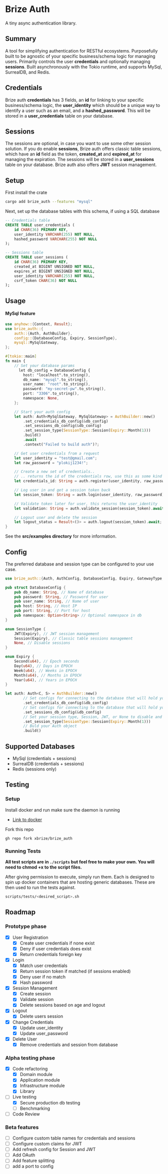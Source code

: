 # Brize Auth

A tiny async authentication library.

## Summary

A tool for simplifying authentication for RESTful ecosystems. Purposefully built to be agnostic of your specific business/schema logic for managing users. Primarily controls the user **credentials** and optionally managing **sessions**. Built asynchronously with the Tokio runtime, and supports MySql, SurrealDB, and Redis.

## Credentials

Brize auth **credentials** has 3 fields, an **id** for linking to your specific business/schema logic, the **user_identity** which should be a unique way to identify a user such as an email, and a **hashed_password**. This will be stored in a **user_credentials** table on your database.

## Sessions

The sessions are optional, in case you want to use some other session solution. If you do enable **sessions**, Brize auth offers classic table sessions, which have an **id** field as the token, **created_at** and **expired_at** for managing the expiration. The sessions will be stored in a **user_sessions** table on your database. Brize auth also offers **JWT** session management.

## Setup

First install the crate

```bash
cargo add brize_auth --features "mysql"
```

Next, set up the database tables with this schema, if using a SQL database

```sql
-- Credentials table
CREATE TABLE user_credentials (
    id CHAR(36) PRIMARY KEY,
    user_identity VARCHAR(255) NOT NULL,
    hashed_password VARCHAR(255) NOT NULL
);

-- Sessions table
CREATE TABLE user_sessions (
    id CHAR(36) PRIMARY KEY,
    created_at BIGINT UNSIGNED NOT NULL,
    expires_at BIGINT UNSIGNED NOT NULL,
    user_identity VARCHAR(255) NOT NULL,
    csrf_token CHAR(36) NOT NULL
);
```

## Usage

#### MySql feature

```rust
use anyhow::{Context, Result};
use brize_auth::{
    auth::{Auth, AuthBuilder},
    config::{DatabaseConfig, Expiry, SessionType},
    mysql::MySqlGateway,
};

#[tokio::main]
fn main {
    // Set your database params
      let db_config = DatabaseConfig {
        host: "localhost".to_string(),
        db_name: "mysql".to_string(),
        user_name: "root".to_string(),
        password: "my-secret-pw".to_string(),
        port: "3306".to_string(),
        namespace: None,
    };

    // Start your auth config
    let auth: Auth<MySqlGateway, MySqlGateway> = AuthBuilder::new()
        .set_credentials_db_config(&db_config)
        .set_sessions_db_config(&db_config)
        .set_session_type(SessionType::Session(Expiry::Month(1)))
        .build()
        .await
        .context("Failed to build auth")?;

    // Get user credentials from a request
    let user_identity = "test@gmail.com";
    let raw_password = "plokij1234!";

    // Create a new set of credentials..
    // .. returns the id of the credentials row, use this as some kind of reference key on YOUR user table
    let credentials_id: String = auth.register(user_identity, raw_password).await?;

    // Log user in and get a session token back
    let session_token: String = auth.login(user_identity, raw_password).await?;

    // Validate token later for user, this returns the user_identity
    let validation: String = auth.validate_session(session_token).await?;

    // Logout user and delete the session
    let logout_status = Result<()> = auth.logout(session_token).await;
}
```

See the **src/examples directory** for more information.

## Config

The preferred database and session type can be configured to your use case.

```rust
use brize_auth::{Auth, AuthConfig, DatabaseConfig, Expiry, GatewayType, SessionType};

pub struct DatabaseConfig {
    pub db_name: String, // Name of database
    pub password: String, // Password for user
    pub user_name: String, // Name of user
    pub host: String, // Host IP
    pub port: String, // Port for host
    pub namespace: Option<String> // Optional namespace in db
}

enum SessionType {
    JWT(Expiry), // JWT session management
    Session(Expiry), // Classic table sessions management
    None, // Disable sessions
}

enum Expiry {
    Second(u64), // Epoch seconds
    Day(u64), // Days in EPOCH
    Week(u64), // Weeks in EPOCH
    Month(u64), // Months in EPOCH
    Year(u64), // Years in EPOCH
}

let auth: Auth<C, S> = AuthBuilder::new()
        // Set configs for connecting to the database that will hold your credentials table
        .set_credentials_db_config(&db_config)
        // Set configs for connecting to the database that will hold your sessions table
        .set_sessions_db_config(&db_config)
        // Set your session type, Session, JWT, or None to disable and the duration
        .set_session_type(SessionType::Session(Expiry::Month(1)))
        // Buld your Auth object
        .build()
```

## Supported Databases

- MySql (credentials + sessions)
- SurrealDB (credentials + sessions)
- Redis (sessions only)

## Testing

### Setup

Install docker and run make sure the daemon is running

- [Link to docker](https://docs.docker.com/engine/install/)

Fork this repo

```cli
gh repo fork xbrize/brize_auth
```

### Running Tests

**All test scripts are in `./scripts` but feel free to make your own. You will need to chmod +x to the script files.**

After giving permission to execute, simply run them. Each is designed to spin up docker containers that are hosting generic databases. These are then used to run the tests against.

```bash
scripts/tests/<desired_script>.sh
```

## Roadmap

### Prototype phase

- [x] User Registration
  - [x] Create user credentials if none exist
  - [x] Deny if user credentials does exist
  - [x] Return credentials foreign key
- [x] Login
  - [x] Match user credentials
  - [x] Return session token if matched (if sessions enabled)
  - [x] Deny user if no match
  - [x] Hash password
- [x] Session Management
  - [x] Create session
  - [x] Validate session
  - [x] Delete sessions based on age and logout
- [x] Logout
  - [x] Delete users session
- [x] Change Credentials
  - [x] Update user_identity
  - [x] Update user_password
- [x] Delete User
  - [x] Remove credentials and session from database

### Alpha testing phase

- [x] Code refactoring
  - [x] Domain module
  - [x] Application module
  - [x] Infrastructure module
  - [x] Library
- [ ] Live testing
  - [x] Secure production db testing
  - [ ] Benchmarking
- [ ] Code Review

### Beta features

- [ ] Configure custom table names for credentials and sessions
- [ ] Configure custom claims for JWT
- [ ] Add refresh config for Session and JWT
- [ ] Add OAuth
- [ ] Add feature splitting
- [ ] add a port to config

